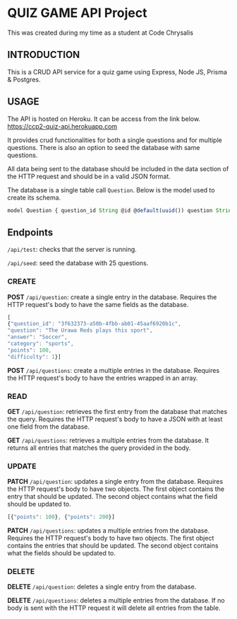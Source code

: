 # QUIZ GAME API Project

This was created during my time as a student at Code Chrysalis

## INTRODUCTION

This is a CRUD API service for a quiz game using Express, Node JS, Prisma & Postgres.

## USAGE

The API is hosted on Heroku. It can be access from the link below. https://ccp2-quiz-api.herokuapp.com

It provides crud functionalities for both a single questions and for multiple questions. There is also an option to seed the database with same questions.

All data being sent to the database should be included in the data section of the HTTP request and should be in a valid JSON format.

The database is a single table call `Question`. Below is the model used to create its schema.

```jsx
model Question { question_id String @id @default(uuid()) question String @db.VarChar(255) @unique answer String @db.VarChar(255) category String @db.VarChar(100) points Int difficulty Int }
```

## Endpoints

`/api/test`: checks that the server is running. 

`/api/seed`: seed the database with 25 questions.

### CREATE

**POST** `/api/question`: create a single entry in the database. Requires the HTTP request's body to have the same fields as the database. 

```jsx
[
{"question_id": "3f632373-a50b-4fbb-ab01-45aaf6920b1c",
"question": "The Urawa Reds plays this sport",
"answer": "Soccer",
"category": "sports",
"points": 100,
"difficulty": 1}]
```

**POST** `/api/questions`: create a multiple entries in the database. Requires the HTTP request's body to have the entries wrapped in an array.

### READ

**GET** `/api/question`: retrieves the first entry from the database that matches the query. Requires the HTTP request's body to have a JSON with at least one field from the database. 

**GET** `/api/questions`: retrieves a multiple entries from the database. It returns all entries that matches the query provided in the body.

### UPDATE

**PATCH** `/api/question`: updates a single entry from the database. Requires the HTTP request's body to have two objects. The first object contains the entry that should be updated. The second object contains what the field should be updated to. 

```jsx
[{"points": 100}, {"points": 200}]
```

**PATCH** `/api/questions`: updates a multiple entries from the database. Requires the HTTP request's body to have two objects. The first object contains the entries that should be updated. The second object contains what the fields should be updated to.

### DELETE

**DELETE** `/api/question`: deletes a single entry from the database. 

**DELETE** `/api/questions`: deletes a multiple entries from the database. If no body is sent with the HTTP request it will delete all entries from the table.